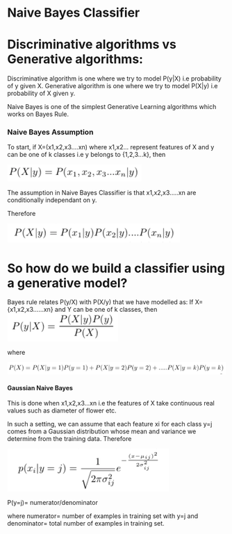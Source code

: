# Naive Bayes Classifier

# Discriminative algorithms vs Generative algorithms:

Discriminative algorithm is one where we try to model P(y|X) i.e probability of y given X.
Generative algorithm is one where we try to model P(X|y) i.e probability of X given y.

Naive Bayes is one of the simplest Generative Learning algorithms which works on Bayes Rule.


### Naive Bayes Assumption
To start, if X=(x1,x2,x3....xn) where x1,x2... represent features of X and y can be one of k classes i.e y belongs to {1,2,3...k}, then

![](images/img1.png)


The assumption in Naive Bayes Classifier is that x1,x2,x3.....xn are conditionally independant on y.

Therefore



![](images/img2.png)




# So how do we build a classifier using a generative model?

Bayes rule relates P(y/X) with P(X/y) that we have modelled as:
If X={x1,x2,x3......xn} and Y can be one of k classes, then
![](images/img3.png)




where


![](images/img4.png)







#### Gaussian Naive Bayes

This is done when x1,x2,x3...xn i.e the features of X take continuous real values such as diameter of flower etc.

In such a setting, we can assume that each feature xi for each class y=j comes from a Gaussian distribution whose mean and variance we determine from the training data.
Therefore



![](images/img5.png)



P(y=j)= numerator/denominator

where numerator= number of examples in training set with y=j and denominator= total number of examples in training set.
